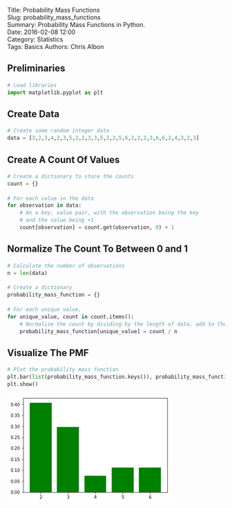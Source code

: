 Title: Probability Mass Functions  
Slug: probability_mass_functions  
Summary: Probability Mass Functions in Python.    
Date: 2016-02-08 12:00  
Category: Statistics  
Tags: Basics
Authors: Chris Albon  

## Preliminaries


```python
# Load libraries
import matplotlib.pyplot as plt
```

## Create Data


```python
# Create some random integer data
data = [3,2,3,4,2,3,5,2,2,3,3,5,2,2,5,6,2,2,2,3,6,6,2,4,3,2,3]
```

## Create A Count Of Values


```python
# Create a dictionary to store the counts
count = {}

# For each value in the data
for observation in data:
    # An a key, value pair, with the observation being the key
    # and the value being +1
    count[observation] = count.get(observation, 0) + 1
```

## Normalize The Count To Between 0 and 1


```python
# Calculate the number of observations
n = len(data)

# Create a dictionary
probability_mass_function = {}

# For each unique value,
for unique_value, count in count.items():
    # Normalize the count by dividing by the length of data, add to the PMC dictionary
    probability_mass_function[unique_value] = count / n
```

## Visualize The PMF


```python
# Plot the probability mass function
plt.bar(list(probability_mass_function.keys()), probability_mass_function.values(), color='g')
plt.show()
```


![png](probability_mass_functions_files/probability_mass_functions_10_0.png)

